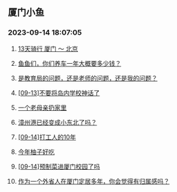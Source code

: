 ## 厦门小鱼 
### 2023-09-14 18:07:05

1. [13天骑行 厦门 ～ 北京](http://bbs.xmfish.com/read-htm-tid-18071743.html)

2. [鱼鱼们，你们养车一年大概要多少钱？](http://bbs.xmfish.com/read-htm-tid-18071684.html)

3. [是教育局的问题，还是老师的问题，还是我的问题？](http://bbs.xmfish.com/read-htm-tid-18071782.html)

4. [[09-13]不要将岛内学校神话了](http://bbs.xmfish.com/read-htm-tid-18071872.html)

5. [一个老母亲扔家里](http://bbs.xmfish.com/read-htm-tid-18071703.html)

6. [漳州港已经变成小东北了吗？](http://bbs.xmfish.com/read-htm-tid-18071936.html)

7. [[09-14]打工人的10年](http://bbs.xmfish.com/read-htm-tid-18071848.html)

8. [今年柚子好吃](http://bbs.xmfish.com/read-htm-tid-18071715.html)

9. [[09-14]预制菜进厦门校园了吗](http://bbs.xmfish.com/read-htm-tid-18071934.html)

10. [作为一个外省人在厦门定居多年，你会觉得有归属感吗？](http://bbs.xmfish.com/read-htm-tid-18071837.html)

